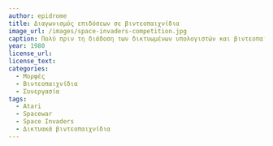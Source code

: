 ```yaml
---
author: epidrome
title: Διαγωνισμός επιδόσεων σε βιντεοπαιχνίδια
image_url: /images/space-invaders-competition.jpg
caption: Πολύ πριν τη διάδοση των δικτυωμένων υπολογιστών και βιντεοπαιχνιδιών οι χρήστες μαζεύονταν για να παίξουν όλοι μαζί τα αγαπημένα τους παιχνίδια. Εκτός από τις άτυπες συναντήσεις, διοργάνωνονταν πρωταθλήματα για την ανάδειξη των καλύτερων παικτών σε δημοφιλή παιχνίδια εκείνης της εποχής όπως το Space Invaders.
year: 1980
license_url: 
license_text: 
categories:
  - Μορφές
  - Βιντεοπαιχνίδια 
  - Συνεργασία
tags:
  - Atari 
  - Spacewar
  - Space Invaders
  - Δικτυακά βιντεοπαιχνίδια
---
```

